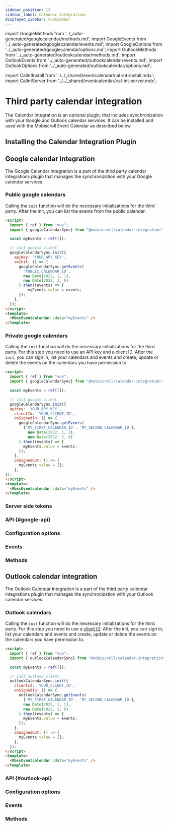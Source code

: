 ```yaml
---
sidebar_position: 13
sidebar_label: Calendar integrations
displayed_sidebar: vueSidebar
---
```


import GoogleMethods from '../_auto-generated/googlecalendar/methods.md';
import GoogleEvents from '../_auto-generated/googlecalendar/events.md';
import GoogleOptions from '../_auto-generated/googlecalendar/options.md';
import OutlookMethods from '../_auto-generated/outlookcalendar/methods.md';
import OutlookEvents from '../_auto-generated/outlookcalendar/events.md';
import OutlookOptions from '../_auto-generated/outlookcalendar/options.md';

import CalIntInstall from '../../_shared/eventcalendar/cal-int-install.mdx';
import CalIntServer from '../../_shared/eventcalendar/cal-int-server.mdx';

# Third party calendar integration

The Calendar Integration is an optional plugin, that includes synchronization with your Google and Outlook calendar services. It can be installed and used with the Mobiscroll Event Calendar as described below.

## Installing the Calendar Integration Plugin

<CalIntInstall />

## Google calendar integration

The Google Calendar Integration is a part of the third party calendar integrations plugin that manages the synchronization with your Google calendar services.

### Public google calendars

Calling the `init` function will do the necessary initializations for the third party. After the init, you can list the events from the public calendar.

```html
<script>
  import { ref } from "vue";
  import { googleCalendarSync} from "@mobiscroll/calendar-integration";

  const myEvents = ref([]);

  // init google client
  googleCalendarSync.init({
    apiKey: 'YOUR_APY_KEY',
    onInit: () => {
      googleCalendarSync.getEvents(
        'PUBLIC_CALENDAR_ID',
        new Date(2022, 1, 1),
        new Date(2022, 3, 0)
      ).then((events) => {
          myEvents.value = events;
      });
    },
  });
</script>
<template>
  <MbscEventcalendar :data="myEvents" />
</template>
```

### Private google calendars

Calling the `init` function will do the necessary initializations for the third party. For this step you need to use an API key and a client ID. After the `init`, you can sign in, list your calendars and events and create, update or delete the events on the calendars you have permission to.

```html
<script>
  import { ref } from "vue";
  import { googleCalendarSync} from "@mobiscroll/calendar-integration";

  const myEvents = ref([]);

  // init google client
  googleCalendarSync.init({
  apiKey: 'YOUR_APY_KEY',
    clientId: 'YOUR_CLIENT_ID',
    onSignedIn: () => {
      googleCalendarSync.getEvents(
        ['MY_FIRST_CALENDAR_ID', 'MY_SECOND_CALENDAR_ID'],
          new Date(2022, 1, 1),
          new Date(2022, 3, 0)
      ).then((events) => {
        myEvents.value = events;
      });
    },
    onSignedOut: () => {
      myEvents.value = [];
    },
});
</script>
<template>
  <MbscEventcalendar :data="myEvents" />
</template>
```

### Server side tokens

<CalIntServer />

### API {#google-api}

<div className="option-list font-size-smaller">

  <h3 id="google-options" className="api-heading">Configuration options</h3>
  <GoogleOptions />

  <h3 id="google-events" className="api-heading">Events</h3>
  <GoogleEvents />

  <h3 id="google-methods" className="api-heading">Methods</h3>
  <GoogleMethods />

</div>

## Outlook calendar integration

The Outlook Calendar Integration is a part of the third party calendar integrations plugin that manages the synchronization with your Outlook calendar services.

### Outlook calendars

Calling the `init` function will do the necessary initializations for the third party. For this step you need to use a [client ID](https://docs.microsoft.com/en-us/graph/auth-v2-user). After the init, you can sign in, list your calendars and events and create, update or delete the events on the calendars you have permission to.

```html
<script>
  import { ref } from "vue";
  import { outlookCalendarSync} from "@mobiscroll/calendar-integration";

  const myEvents = ref([]);

  // init outlook client
  outlookCalendarSync.init({
    clientId: 'YOUR_CLIENT_ID',
    onSignedIn: () => {
      outlookCalendarSync.getEvents(
        ['MY_FIRST_CALENDAR_ID', 'MY_SECOND_CALENDAR_ID'],
        new Date(2022, 1, 1),
        new Date(2022, 3, 0)
      ).then((events) => {
        myEvents.value = events;
      });
    },
    onSignedOut: () => {
      myEvents.value = [];
    },
  });
</script>
<template>
  <MbscEventcalendar :data="myEvents" />
</template>
```

### API {#outlook-api}

<div className="option-list">

  <h3 id="outlook-options" className="api-heading">Configuration options</h3>
  <OutlookOptions />

  <h3 id="outlook-events" className="api-heading">Events</h3>
  <OutlookEvents />

  <h3 id="outlook-methods" className="api-heading">Methods</h3>
  <OutlookMethods />

</div>